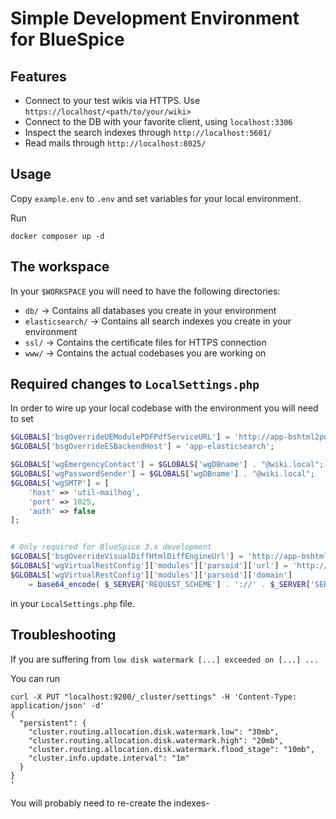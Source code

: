 # Simple Development Environment for BlueSpice

## Features
- Connect to your test wikis via HTTPS. Use `https://localhost/<path/to/your/wiki>`
- Connect to the DB with your favorite client, using `localhost:3306`
- Inspect the search indexes through `http://localhost:5601/`
- Read mails through `http://localhost:8025/`

## Usage

Copy `example.env` to `.env` and set variables for your local environment.

Run
```
docker composer up -d
```
## The workspace

In your `$WORKSPACE` you will need to have the following directories:
- `db/` -> Contains all databases you create in your environment
- `elasticsearch/` -> Contains all search indexes you create in your environment
- `ssl/` -> Contains the certificate files for HTTPS connection
- `www/` -> Contains the actual codebases you are working on

## Required changes to `LocalSettings.php`

In order to wire up your local codebase with the environment you will need to set

```php
$GLOBALS['bsgOverrideUEModulePDFPdfServiceURL'] = 'http://app-bshtml2pdf:8080/BShtml2PDF';
$GLOBALS['bsgOverrideESBackendHost'] = 'app-elasticsearch';

$GLOBALS['wgEmergencyContact'] = $GLOBALS['wgDBname'] . "@wiki.local";
$GLOBALS['wgPasswordSender'] = $GLOBALS['wgDBname'] . "@wiki.local";
$GLOBALS['wgSMTP'] = [
	'host' => 'util-mailhog',
	'port' => 1025,
	'auth' => false
];


# Only required for BlueSpice 3.x development
$GLOBALS['bsgOverrideVisualDiffHtmlDiffEngineUrl'] = 'http://app-bshtmldiff:8080/BShtmlDiff';
$GLOBALS['wgVirtualRestConfig']['modules']['parsoid']['url'] = 'http://app-parsoid:8000';
$GLOBALS['wgVirtualRestConfig']['modules']['parsoid']['domain']
	= base64_encode( $_SERVER['REQUEST_SCHEME'] . '://' . $_SERVER['SERVER_ADDR'] . '/' . $GLOBALS['wgScriptPath'] );
```

in your `LocalSettings.php` file.

## Troubleshooting

If you are suffering from `low disk watermark [...] exceeded on [...] ...`

You can run
```shell
curl -X PUT "localhost:9200/_cluster/settings" -H 'Content-Type: application/json' -d'
{
  "persistent": {
    "cluster.routing.allocation.disk.watermark.low": "30mb",
    "cluster.routing.allocation.disk.watermark.high": "20mb",
    "cluster.routing.allocation.disk.watermark.flood_stage": "10mb",
    "cluster.info.update.interval": "1m"
  }
}
'
```

You will probably need to re-create the indexes-
